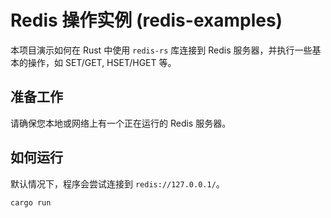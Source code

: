 # Redis 操作实例 (redis-examples)

本项目演示如何在 Rust 中使用 `redis-rs` 库连接到 Redis 服务器，并执行一些基本的操作，如 SET/GET, HSET/HGET 等。

## 准备工作

请确保您本地或网络上有一个正在运行的 Redis 服务器。

## 如何运行

默认情况下，程序会尝试连接到 `redis://127.0.0.1/`。

```bash
cargo run
```
